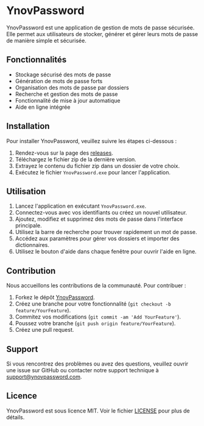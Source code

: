 # YnovPassword

YnovPassword est une application de gestion de mots de passe sécurisée. Elle permet aux utilisateurs de stocker, générer et gérer leurs mots de passe de manière simple et sécurisée.

## Fonctionnalités

- Stockage sécurisé des mots de passe
- Génération de mots de passe forts
- Organisation des mots de passe par dossiers
- Recherche et gestion des mots de passe
- Fonctionnalité de mise à jour automatique
- Aide en ligne intégrée

## Installation

Pour installer YnovPassword, veuillez suivre les étapes ci-dessous :

1. Rendez-vous sur la page des [releases](https://github.com/Loocist23/YnovPassword/releases).
2. Téléchargez le fichier zip de la dernière version.
3. Extrayez le contenu du fichier zip dans un dossier de votre choix.
4. Exécutez le fichier `YnovPassword.exe` pour lancer l'application.

## Utilisation

1. Lancez l'application en exécutant `YnovPassword.exe`.
2. Connectez-vous avec vos identifiants ou créez un nouvel utilisateur.
3. Ajoutez, modifiez et supprimez des mots de passe dans l'interface principale.
4. Utilisez la barre de recherche pour trouver rapidement un mot de passe.
5. Accédez aux paramètres pour gérer vos dossiers et importer des dictionnaires.
6. Utilisez le bouton d'aide dans chaque fenêtre pour ouvrir l'aide en ligne.

## Contribution

Nous accueillons les contributions de la communauté. Pour contribuer :

1. Forkez le dépôt [YnovPassword](https://github.com/Loocist23/YnovPassword).
2. Créez une branche pour votre fonctionnalité (`git checkout -b feature/YourFeature`).
3. Commitez vos modifications (`git commit -am 'Add YourFeature'`).
4. Poussez votre branche (`git push origin feature/YourFeature`).
5. Créez une pull request.

## Support

Si vous rencontrez des problèmes ou avez des questions, veuillez ouvrir une issue sur GitHub ou contacter notre support technique à support@ynovpassword.com.

## Licence

YnovPassword est sous licence MIT. Voir le fichier [LICENSE](LICENSE) pour plus de détails.

